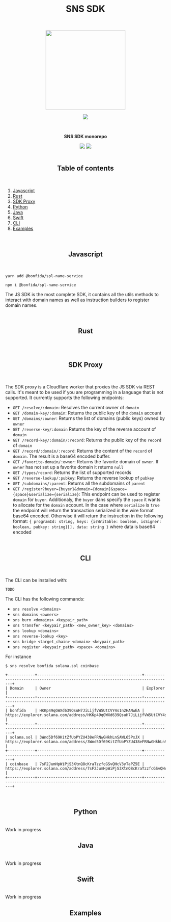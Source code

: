 <h1 align="center">SNS SDK</h1>
<br />
<p align="center">
<img width="250" src="https://i.imgur.com/nn7LMNV.png"/>
</p>
<p align="center">
<a href="https://twitter.com/bonfida">
<img src="https://img.shields.io/twitter/url?label=Bonfida&style=social&url=https%3A%2F%2Ftwitter.com%2Fbonfida">
</a>
</p>
<br />

<p align="center">
<strong>
SNS SDK monorepo
</strong>
</p>

<div align="center">
<img src="https://img.shields.io/badge/TypeScript-007ACC?style=for-the-badge&logo=typescript&logoColor=white" />
<img src="https://img.shields.io/badge/Rust-000000?style=for-the-badge&logo=rust&logoColor=white" />
</div>

<br />
<h2 align="center">Table of contents</h2>
<br />

1. [Javascript](#javascript)
2. [Rust](#rust)
3. [SDK Proxy](#sdk-proxy)
4. [Python](#python)
5. [Java](#java)
6. [Swift](#swift)
7. [CLI](#cli)
8. [Examples](#examples)

<br />
<a name="javascript"></a>
<h2 align="center">Javascript</h2>
<br />

```
yarn add @bonfida/spl-name-service
```

```
npm i @bonfida/spl-name-service
```

The JS SDK is the most complete SDK, it contains all the utils methods to interact with domain names as well as instruction builders to register domain names.

<br />
<a name="rust"></a>
<h2 align="center">Rust</h2>
<br />

<br />
<a name="sdk-proxy"></a>
<h2 align="center">SDK Proxy</h2>
<br />

The SDK proxy is a Cloudflare worker that proxies the JS SDK via REST calls. It's meant to be used if you are programming in a language that is not supported. It currently supports the following endpoints:

- `GET /resolve/:domain`: Resolves the current owner of `domain`
- `GET /domain-key/:domain`: Returns the public key of the `domain` account
- `GET /domains/:owner`: Returns the list of domains (public keys) owned by `owner`
- `GET /reverse-key/:domain` Returns the key of the reverse account of `domain`
- `GET /record-key/:domain/:record`: Returns the public key of the `record` of `domain`
- `GET /record/:domain/:record`: Returns the content of the `record` of `domain`. The result is a base64 encoded buffer.
- `GET /favorite-domain/:owner`: Returns the favorite domain of `owner`. If `owner` has not set up a favorite domain it returns `null`
- `GET /types/record`: Returns the list of supported records
- `GET /reverse-lookup/:pubkey`: Returns the reverse lookup of `pubkey`
- `GET /subdomains/:parent`: Returns all the subdomains of `parent`
- `GET /register?buyer={buyer}&domain={domain}&space={space}&serialize={serialize}`: This endpoint can be used to register `domain` for `buyer`. Additionaly, the `buyer` dans specify the `space` it wants to allocate for the `domain` account. In the case where `serialize` is `true` the endpoint will return the transaction serialized in the wire format base64 encoded. Otherwise it will return the instruction in the following format: `{ programId: string, keys: {isWritable: boolean, isSigner: boolean, pubkey: string}[], data: string }` where data is base64 encoded

<br />
<a name="cli"></a>
<h2 align="center">CLI</h2>
<br />

The CLI can be installed with:

```
TODO
```

The CLI has the following commands:

- `sns resolve <domains>`
- `sns domains <owners>`
- `sns burn <domains> <keypair_path>`
- `sns transfer <keypair_path> <new_owner_key> <domains>`
- `sns lookup <domains>`
- `sns reverse-lookup <key>`
- `sns bridge <target_chain> <domain> <keypair_path>`
- `sns register <keypair_path> <space> <domains>`

For instance

```
$ sns resolve bonfida solana.sol coinbase

+------------+----------------------------------------------+----------------------------------------------------------------------------------+
| Domain     | Owner                                        | Explorer                                                                         |
+------------+----------------------------------------------+----------------------------------------------------------------------------------+
| bonfida    | HKKp49qGWXd639QsuH7JiLijfVW5UtCVY4s1n2HANwEA | https://explorer.solana.com/address/HKKp49qGWXd639QsuH7JiLijfVW5UtCVY4s1n2HANwEA |
+------------+----------------------------------------------+----------------------------------------------------------------------------------+
| solana.sol | 3Wnd5Df69KitZfUoPYZU438eFRNwGHkhLnSAWL65PxJX | https://explorer.solana.com/address/3Wnd5Df69KitZfUoPYZU438eFRNwGHkhLnSAWL65PxJX |
+------------+----------------------------------------------+----------------------------------------------------------------------------------+
| coinbase   | 7sF2JumHpWiPjS3XtnQ8cKraTzzfcGSvQHcV3yTaPZ5E | https://explorer.solana.com/address/7sF2JumHpWiPjS3XtnQ8cKraTzzfcGSvQHcV3yTaPZ5E |
+------------+----------------------------------------------+----------------------------------------------------------------------------------+

```

<br />
<a name="python"></a>
<h2 align="center">Python</h2>
<br />
Work in progress

<br />
<a name="java"></a>
<h2 align="center">Java</h2>
<br />
Work in progress

<br />
<a name="swift"></a>
<h2 align="center">Swift</h2>
<br />
Work in progress

<br />
<a name="examples"></a>
<h2 align="center">Examples</h2>
<br />
